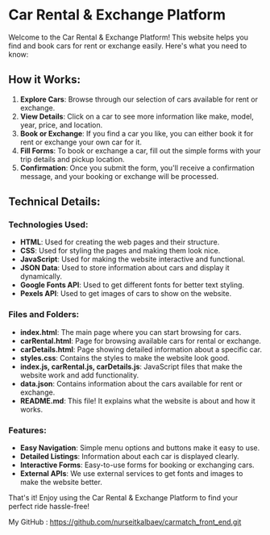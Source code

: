 # Car Rental & Exchange Platform

Welcome to the Car Rental & Exchange Platform! This website helps you find and book cars for rent or exchange easily. Here's what you need to know:

## How it Works:

1. **Explore Cars**: Browse through our selection of cars available for rent or exchange.
2. **View Details**: Click on a car to see more information like make, model, year, price, and location.
3. **Book or Exchange**: If you find a car you like, you can either book it for rent or exchange your own car for it.
4. **Fill Forms**: To book or exchange a car, fill out the simple forms with your trip details and pickup location.
5. **Confirmation**: Once you submit the form, you'll receive a confirmation message, and your booking or exchange will be processed.

## Technical Details:

### Technologies Used:

- **HTML**: Used for creating the web pages and their structure.
- **CSS**: Used for styling the pages and making them look nice.
- **JavaScript**: Used for making the website interactive and functional.
- **JSON Data**: Used to store information about cars and display it dynamically.
- **Google Fonts API**: Used to get different fonts for better text styling.
- **Pexels API**: Used to get images of cars to show on the website.

### Files and Folders:

- **index.html**: The main page where you can start browsing for cars.
- **carRental.html**: Page for browsing available cars for rental or exchange.
- **carDetails.html**: Page showing detailed information about a specific car.
- **styles.css**: Contains the styles to make the website look good.
- **index.js, carRental.js, carDetails.js**: JavaScript files that make the website work and add functionality.
- **data.json**: Contains information about the cars available for rent or exchange.
- **README.md**: This file! It explains what the website is about and how it works.

### Features:

- **Easy Navigation**: Simple menu options and buttons make it easy to use.
- **Detailed Listings**: Information about each car is displayed clearly.
- **Interactive Forms**: Easy-to-use forms for booking or exchanging cars.
- **External APIs**: We use external services to get fonts and images to make the website better.

That's it! Enjoy using the Car Rental & Exchange Platform to find your perfect ride hassle-free!

My GitHub : https://github.com/nurseitkalbaev/carmatch_front_end.git
